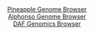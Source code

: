 <div id="Pineapple_Genome_Browser" align="center">
  <a href="https://igv.org/app/?sessionURL=blob:zZJRb9owFIX_i6VVmxSSOIGEREJTWtrRstEWmsKoqsgkTjAkdrCdQIr47zPVpr10UnnYNMkP9tW17znH3x7UmAvCKPCBpcOODiHQgFiy7QQVZY5HqMAC.CnKBdYAxynmmMYY.HuQIiFROP6qbi6lLIVvGESWrQLRjOnC1lGBXhhFW6HHrDAuWJ6jBeNIMi6Mc45qZpCsbm3xApWlrmbbesdIkEQGysslo4IZJaZZtFXvRb9KUYYpK3BUVLkkrwIipUdpTPQUfQ6mkyCOsRBD3FwnvWB4HTzal.H8i3MxD28H09CZnk1IRpGsOO5ttrNgPRuLOVmnQ8tcPw7uXm7bO9leiQ92_.xyVxKORQ.6sGt3rbZ3DIbQBO_.J89qkRN9z..a6WV_truxYU1X593vQ3u5SyDajOM_.D5oIGdxpTgA8ZK7PjQ123S0juW0jlvY1UzTU.lwRoD_9KwByVG8Vu1PeyCbUtECBN5Ur.BogPEEc.C3PNN0oedZnbbbNj0PHrQ9qHj.96K9Cseea1qBZTlRSnKpUE4iQUuhI0r1Ok717OXELFfxvBpNHoKqWYXr0cUVTJYQh_EA4_WbWVrKvxr9.n3K6HsU_RPq3iNEl4tTUWvuV_Og24H9Qf_eLTffBqKxHpydDN23UTvGc1o0KeMFkqpfVdTxJ2014gRRqQo1EWRBciKbqUqRbYEPLVtBC2KWM0Uh4Nnio6mZGuyYn37DaR.eDz8A">Pineapple Genome Browser</a>
</div>
<div id="Alphonso_Genome_Browser" align="center">
  <a href="https://igv.org/app/?sessionURL=blob:zZJRT9swFIX_iyXQJqWJkzRpEwlNpQustKJAVQJFKHITJzE4drCdhLbqf5.HNu2FSfRh0yQ_2FfXvuccfzvQYiEJZyAEjml7pm0DA8iSdwtU1RRfogpLEOaISmwAgXMsMEsxCHcgR1Kh5c1M3yyVqmVoWUTVvQqxgpvSNVGFtpyhTpopr6wxpxStuUCKC2mdCtRyixRtr8NrVNemnu2anpUhhSxE65Izya0asyLp9HvJr1JSYMYrnFQNVeRNQKL1aI2ZmaMvo3gxSlMs5RRvJtnJaDoZ3brRcnXuj1fL.bd46cfHC1IwpBqBT_zJkXMW5ReVmM5jvNm40.vuarxdXYxv5t2R._U4eq2JwPLEHthDd.j0h30dDWEZfv2fXOtFDnRecoqj3Ju45da7riN3vYymT6_ZvJw_v.vbA3sDUJ42mgSQlmIQ2tBwoW94jt_7sbWHBoSBTkdwAsKHRwMogdJn3f6wA2pTa16AxC_NGzoG4CLDAoS9AMKBHQSO1x_0YRDYe2MHGkH_XrRny5tgAJ2R4_hJTqjSMGeJZLU0EWNmm.ZmsT0wy0g8jW5PU0eztOjLMQ1ezifzZ3wVx96g_4c0DaCHv32gtvoRTf.Eu48IMdX6UNhWXbWaHTmncTtsoNPMNndX3rSCqbq_K.7fDcjXdg8LJ.eiQkr364o._iSuRYIgpnShJZKsCSVqE.sceQdC23E1uCDllGsSgSjWn6ABDduDn38D6u4f998B">Alphonso Genome Browser</a>
</div>


<div id="DAF_Genomics_Browser" align="center">
  <a href="https://igv.org/app/?sessionURL=blob:tZFra9swFIb_i6D95Ps1NoThNVmXZmTQ1AlNKeHMPo69WZYryXGykP8.4XYMdmEMOpCExLm8r85zInvkomINiYlj2L5h20QjomT9Emhb4wIoChIXUAvUCMcCOTYZkvhEChAS0tsPqrKUshWxaeZQ6DtsGK0yYQjXgFYXrJMlqlTdMYDCV9ZAL4yMUZUswYS6LVkjmAlZhkLoltlis9v2oI7vse3QEre0q2U1qG6VCWUsNwpQbqsmx8NfjPwHZbWqN8l6mQz1czzO8nEynyUrd5puroOrTfrx_ToN1pfLateA7DiOrf7pwnkLTXDtLmZ30cb3vQVaNP3cr_b3F.7kcnpoK45ibIf2yB05vj8iZ43ULOsUBJKV3I5tTwudkeZ4nv5ydf1ATYGzisQPjxqRHLIvKv3hROSxVaiIwKduoKYRxnPkJNYjywrtKHJ8L_SsKLLP2ol0vH5llu_S2yi0nMRxAuMTUKVfVPUwQCX0a_C1QP7UWe1_BXVzUJyu.skqkC5b3NTTPc7vAY_Llk6S34KKlP8_fqxgnIJUoefnCxaolR7FRv7g4p4fz98A">DAF Genomics Browser</a>
</div>
